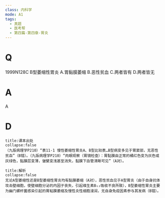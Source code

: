 ```yaml
---
class: 内科学
mode: A1
tags:
  - 真题
  - 医考帮
  - 第四篇-第四章-胃炎
---
```


# Q
1999N128C B型萎缩性胃炎
A.胃黏膜萎缩
B.恶性贫血
C.两者皆有
D.两者皆无

# A
A
# D
```ad-note
title:课本出处
collapse:false
（九版病理学P210）“表11-1 慢性萎缩性胃炎A、B型比较表…B型病变多见于胃窦部，无恶性贫血”（B错）。（九版病理学P210）“肉眼观察（胃镜检查）：胃黏膜由正常的橘红色变为灰色或灰绿色，黏膜层变薄，皱襞变浅甚至消失，黏膜下血管清晰可见”（A对）。
```

```ad-summary
title:解析
collapse:false
无论A型萎缩性还是B型萎缩性胃炎均有黏膜萎缩（A对），恶性贫血见于A型胃炎（由于自身抗体攻击壁细胞，使壁细胞分泌的内因子丧失，引起维生素B₁₂吸收不良所致），B型萎缩性胃炎主要为幽门螺杆菌感染引起的胃粘膜萎缩及慢性炎性细胞浸润，无自身免疫因素参与其发病（B错）。
```

